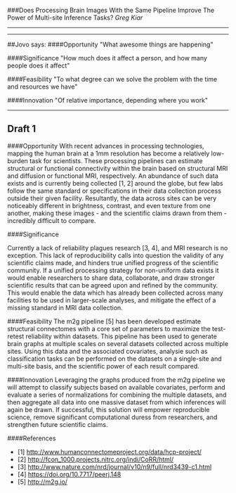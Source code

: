 ###Does Processing Brain Images With the Same Pipeline Improve The Power of Multi-site Inference Tasks?
*Greg Kiar*

-------------


------------
##Jovo says:
####Opportunity
"What awesome things are happening"

####Significance
"How much does it affect a person, and how many people does it affect"

####Feasibility
"To what degree can we solve the problem with the time and resources we have"

####Innovation
"Of relative importance, depending where you work"

-----------

## Draft 1
####Opportunity
With recent advances in processing technologies, mapping the human brain at a 1mm resolution has become a relatively low-burden task for scientists. These processing pipelines can estimate structural or functional connectivity within the brain based on structural MRI and diffusion or functional MRI, respectively. An abundance of such data exists and is currently being collected \[1, 2\] around the globe, but few labs follow the same standard or specifications in their data collection process outside their given facility. Resultantly, the data across sites can be very noticeably different in brightness, contrast, and even texture from one another, making these images - and the scientific claims drawn from them - incredibly difficult to compare.

####Significance

Currently a lack of reliability plagues research \[3, 4\], and MRI research is no exception. This lack of reproducibility calls into question the validity of any scientific claims made, and hinders true unified progress of the scientific community. If a unified processing strategy for non-uniform data exists it would enable researchers to share data, collaborate, and draw stronger scientific results that can be agreed upon and refined by the community. This would enable the data which has already been collected across many facilities to be used in larger-scale analyses, and mitigate the effect of a missing standard in MRI data collection.

####Feasibility
The m2g pipeline \[5\] has been developed estimate structural connectomes with a core set of parameters to maximize the test-retest reliability within datasets. This pipeline has been used to generate brain graphs at multiple scales on several datasets collected across multiple sites. Using this data and the associated covariates, analysie such as classification tasks can be performed on the datasets on a single-site and multi-site basis, and the scientific power of each result compared. 

####Innovation
Leveraging the graphs produced from the m2g pipeline we will attempt to classify subjects based on available covariates, perform and evaluate a series of normalizations for combining the multiple datasets, and then aggregate all data into one massive dataset from which inferences will again be drawn. If successful, this solution will empower reproducible science, remove significant computational duress from researchers, and strengthen future scientific claims.

####References
  - [1] http://www.humanconnectomeproject.org/data/hcp-project/
  - [2] http://fcon_1000.projects.nitrc.org/indi/CoRR/html/
  - [3] http://www.nature.com/nrd/journal/v10/n9/full/nrd3439-c1.html
  - [4] https://doi.org/10.7717/peerj.148
  - [5] http://m2g.io/

